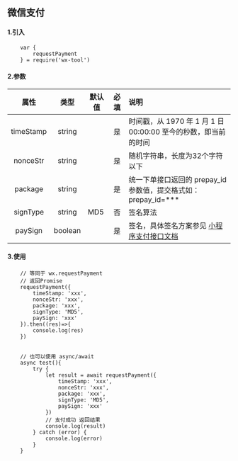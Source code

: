 ## 微信支付

#### 1.引入

```
    var {
        requestPayment
    } = require('wx-tool')
```

#### 2.参数

|  属性   | 类型    | 默认值 | 必填   | 说明            |
| :-------: | :------: | ------ | :--------: | :--------|
|  timeStamp  | string  |        | 是 | 时间戳，从 1970 年 1 月 1 日 00:00:00 至今的秒数，即当前的时间 |
| nonceStr  | string |        | 是 | 随机字符串，长度为32个字符以下         |
| package | string |        | 是 | 统一下单接口返回的 prepay_id 参数值，提交格式如：prepay_id=***|
| signType | string |   MD5     | 否 | 签名算法|
| paySign | boolean |        | 是 |  签名，具体签名方案参见 [小程序支付接口文档](https://pay.weixin.qq.com/wiki/doc/api/wxa/wxa_api.php?chapter=7_7&index=3) |

#### 3.使用

```
    // 等同于 wx.requestPayment
    // 返回Promise
    requestPayment({
        timeStamp: 'xxx',
        nonceStr: 'xxx',
        package: 'xxx',
        signType: 'MD5',
        paySign: 'xxx'
    }).then((res)=>{
        console.log(res)
    })


    // 也可以使用 async/await
    async test(){
        try {
            let result = await requestPayment({
                timeStamp: 'xxx',
                nonceStr: 'xxx',
                package: 'xxx',
                signType: 'MD5',
                paySign: 'xxx'
            })
            // 支付成功 返回结果
            console.log(result)
        } catch (error) {
            console.log(error)
        }
    }

```